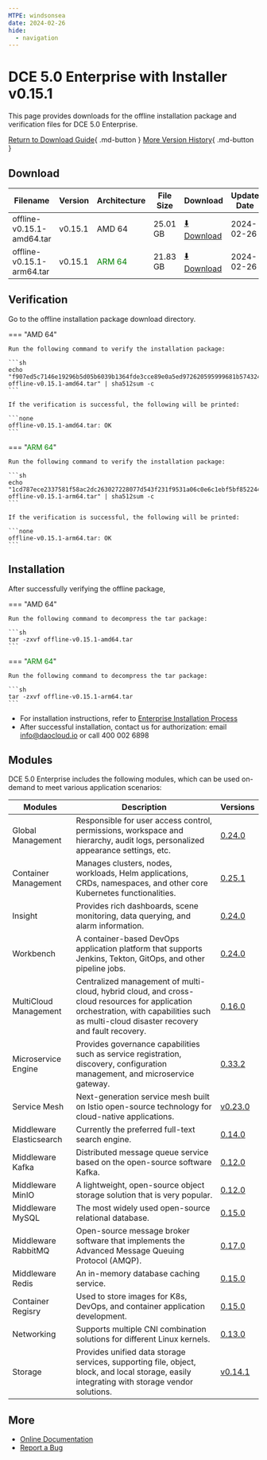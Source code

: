 ```yaml
---
MTPE: windsonsea
date: 2024-02-26
hide:
  - navigation
---
```


# DCE 5.0 Enterprise with Installer v0.15.1

This page provides downloads for the offline installation package and verification files for DCE 5.0 Enterprise.

[Return to Download Guide](../index.md#_2){ .md-button } [More Version History](./dce5-installer-history.md){ .md-button }

## Download

| Filename | Version | Architecture | File Size | Download | Update Date |
| --------- | ------- | ------------ | --------- | -------- | ----------- |
| offline-v0.15.1-amd64.tar | v0.15.1 | AMD 64 | 25.01 GB | [:arrow_down: Download](https://qiniu-download-public.daocloud.io/DaoCloud_Enterprise/dce5/offline-v0.15.1-amd64.tar) | 2024-02-26 |
| offline-v0.15.1-arm64.tar | v0.15.1 | <font color="green">ARM 64</font> | 21.83 GB | [:arrow_down: Download](https://qiniu-download-public.daocloud.io/DaoCloud_Enterprise/dce5/offline-v0.15.1-arm64.tar) | 2024-02-26 |

## Verification

Go to the offline installation package download directory.

=== "AMD 64"

    Run the following command to verify the installation package:

    ```sh
    echo "f907ed5c7146e19296b5d05b6039b1364fde3cce89e0a5ed972620595999681b574324a8cd27e1b70a9e5d536439621342e7c4ff4e5fd02e0f8b6495200657b6  offline-v0.15.1-amd64.tar" | sha512sum -c
    ```

    If the verification is successful, the following will be printed:

    ```none
    offline-v0.15.1-amd64.tar: OK
    ```

=== "<font color="green">ARM 64</font>"

    Run the following command to verify the installation package:

    ```sh
    echo "1cd787ece2337581f58ac2dc263027228077d543f231f9531a06c0e6c1ebf5bf852244bcb0674a3a0bcaa9e8d59eeec5f1999bc1f2c87d1768b3b130e9167ca1  offline-v0.15.1-arm64.tar" | sha512sum -c
    ```

    If the verification is successful, the following will be printed:

    ```none
    offline-v0.15.1-arm64.tar: OK
    ```

## Installation

After successfully verifying the offline package,

=== "AMD 64"

    Run the following command to decompress the tar package:

    ```sh
    tar -zxvf offline-v0.15.1-amd64.tar
    ```

=== "<font color="green">ARM 64</font>"

    Run the following command to decompress the tar package:

    ```sh
    tar -zxvf offline-v0.15.1-arm64.tar
    ```

- For installation instructions, refer to [Enterprise Installation Process](../../install/commercial/start-install.md)
- After successful installation, contact us for authorization: email info@daocloud.io or call 400 002 6898

## Modules

DCE 5.0 Enterprise includes the following modules, which can be used on-demand to meet various application scenarios:

| Modules | Description | Versions |
| ------- | ----------- | -------- |
| Global Management | Responsible for user access control, permissions, workspace and hierarchy, audit logs, personalized appearance settings, etc. | [0.24.0](../../ghippo/intro/release-notes.md#v0240) |
| Container Management | Manages clusters, nodes, workloads, Helm applications, CRDs, namespaces, and other core Kubernetes functionalities. | [0.25.1](../../kpanda/intro/release-notes.md#v0251) |
| Insight | Provides rich dashboards, scene monitoring, data querying, and alarm information. | [0.24.0](../../insight/intro/releasenote.md#v0240) |
| Workbench | A container-based DevOps application platform that supports Jenkins, Tekton, GitOps, and other pipeline jobs. | [0.24.0](../../amamba/intro/release-notes.md#v0240) |
| MultiCloud Management | Centralized management of multi-cloud, hybrid cloud, and cross-cloud resources for application orchestration, with capabilities such as multi-cloud disaster recovery and fault recovery. | [0.16.0](../../kairship/intro/release-notes.md#v0160) |
| Microservice Engine | Provides governance capabilities such as service registration, discovery, configuration management, and microservice gateway. | [0.33.2](../../skoala/intro/release-notes.md#v0332) |
| Service Mesh | Next-generation service mesh built on Istio open-source technology for cloud-native applications. | [v0.23.0](../../mspider/intro/release-notes.md#v0230) |
| Middleware Elasticsearch | Currently the preferred full-text search engine. | [0.14.0](../../middleware/elasticsearch/release-notes.md#v0140) |
| Middleware Kafka | Distributed message queue service based on the open-source software Kafka. | [0.12.0](../../middleware/kafka/release-notes.md#v0120) |
| Middleware MinIO | A lightweight, open-source object storage solution that is very popular. | [0.12.0](../../middleware/minio/release-notes.md#v0120) |
| Middleware MySQL | The most widely used open-source relational database. | [0.15.0](../../middleware/mysql/release-notes.md#v0150) |
| Middleware RabbitMQ | Open-source message broker software that implements the Advanced Message Queuing Protocol (AMQP). | [0.17.0](../../middleware/rabbitmq/release-notes.md#v0170) |
| Middleware Redis | An in-memory database caching service. | [0.15.0](../../middleware/redis/release-notes.md#v0150) |
| Container Regisry | Used to store images for K8s, DevOps, and container application development. | [0.15.0](../../kangaroo/intro/release-notes.md#v0150) |
| Networking | Supports multiple CNI combination solutions for different Linux kernels. | [0.13.0](../../dce/dce-rn/20240130.md) |
| Storage | Provides unified data storage services, supporting file, object, block, and local storage, easily integrating with storage vendor solutions. | [v0.14.1](../../dce/dce-rn/20231231.md) |

## More

- [Online Documentation](../../dce/index.md)
- [Report a Bug](https://github.com/DaoCloud/DaoCloud-docs/issues)
